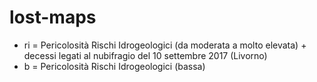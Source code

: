 # lost-maps
- ri = Pericolosità Rischi Idrogeologici (da moderata a molto elevata) + decessi legati al nubifragio del 10 settembre 2017 (Livorno)
- b = Pericolosità Rischi Idrogeologici (bassa)
